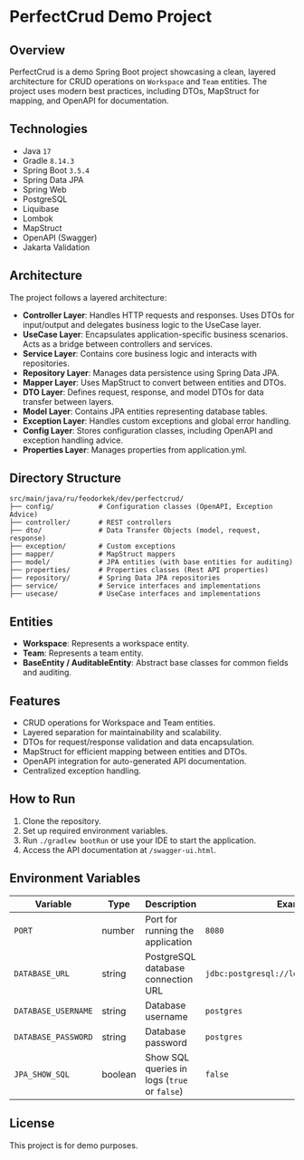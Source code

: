 # PerfectCrud Demo Project

## Overview

PerfectCrud is a demo Spring Boot project showcasing a clean, layered architecture for CRUD operations on `Workspace`
and `Team` entities. The project uses modern best practices, including DTOs, MapStruct for mapping, and OpenAPI for
documentation.

## Technologies

- Java `17`
- Gradle `8.14.3`
- Spring Boot `3.5.4`
- Spring Data JPA
- Spring Web
- PostgreSQL
- Liquibase
- Lombok
- MapStruct
- OpenAPI (Swagger)
- Jakarta Validation

## Architecture

The project follows a layered architecture:

- **Controller Layer**: Handles HTTP requests and responses. Uses DTOs for input/output and delegates business logic to
  the UseCase layer.
- **UseCase Layer**: Encapsulates application-specific business scenarios. Acts as a bridge between controllers and
  services.
- **Service Layer**: Contains core business logic and interacts with repositories.
- **Repository Layer**: Manages data persistence using Spring Data JPA.
- **Mapper Layer**: Uses MapStruct to convert between entities and DTOs.
- **DTO Layer**: Defines request, response, and model DTOs for data transfer between layers.
- **Model Layer**: Contains JPA entities representing database tables.
- **Exception Layer**: Handles custom exceptions and global error handling.
- **Config Layer**: Stores configuration classes, including OpenAPI and exception handling advice.
- **Properties Layer**: Manages properties from application.yml.

## Directory Structure

```
src/main/java/ru/feodorkek/dev/perfectcrud/
├── config/           # Configuration classes (OpenAPI, Exception Advice)
├── controller/       # REST controllers
├── dto/              # Data Transfer Objects (model, request, response)
├── exception/        # Custom exceptions
├── mapper/           # MapStruct mappers
├── model/            # JPA entities (with base entities for auditing)
├── properties/       # Properties classes (Rest API properties)
├── repository/       # Spring Data JPA repositories
├── service/          # Service interfaces and implementations
├── usecase/          # UseCase interfaces and implementations
```

## Entities

- **Workspace**: Represents a workspace entity.
- **Team**: Represents a team entity.
- **BaseEntity / AuditableEntity**: Abstract base classes for common fields and auditing.

## Features

- CRUD operations for Workspace and Team entities.
- Layered separation for maintainability and scalability.
- DTOs for request/response validation and data encapsulation.
- MapStruct for efficient mapping between entities and DTOs.
- OpenAPI integration for auto-generated API documentation.
- Centralized exception handling.

## How to Run

1. Clone the repository.
2. Set up required environment variables.
3. Run `./gradlew bootRun` or use your IDE to start the application.
4. Access the API documentation at `/swagger-ui.html`.

## Environment Variables

| Variable            | Type    | Description                                  | Example Value                                   |
|---------------------|---------|----------------------------------------------|-------------------------------------------------|
| `PORT`              | number  | Port for running the application             | `8080`                                          |
| `DATABASE_URL`      | string  | PostgreSQL database connection URL           | `jdbc:postgresql://localhost:5432/perfect_crud` |
| `DATABASE_USERNAME` | string  | Database username                            | `postgres`                                      |
| `DATABASE_PASSWORD` | string  | Database password                            | `postgres`                                      |
| `JPA_SHOW_SQL`      | boolean | Show SQL queries in logs (`true` or `false`) | `false`                                         |

## License

This project is for demo purposes.